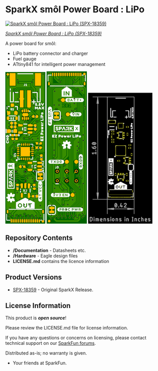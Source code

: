 # SparkX smôl Power Board : LiPo

[![SparkX smôl Power Board : LiPo (SPX-18359)]()](https://www.sparkfun.com/products/183659)

[*SparkX smôl Power Board : LiPo (SPX-18359)*](https://www.sparkfun.com/products/18359)

A power board for smôl:
- LiPo battery connector and charger
- Fuel gauge
- ATtiny841 for intelligent power management

![Top.png](./img/Top.png)
![Bottom.png](./img/Bottom.png)
![Dimensions.png](./img/Dimensions.png)

## Repository Contents

- **/Documentation** - Datasheets etc.
- **/Hardware** - Eagle design files
- **LICENSE.md** contains the licence information

## Product Versions

- [SPX-18359](https://www.sparkfun.com/products/18359) - Original SparkX Release.

## License Information

This product is _**open source**_!

Please review the LICENSE.md file for license information.

If you have any questions or concerns on licensing, please contact technical support on our [SparkFun forums](https://forum.sparkfun.com/viewforum.php?f=123).

Distributed as-is; no warranty is given.

- Your friends at SparkFun.
